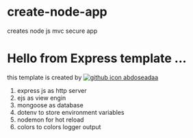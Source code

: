 # create-node-app
creates node js mvc secure app

Hello from Express template ... 
===============================

this template is created by [![github icon](/images/github.svg)
abdoseadaa](https://github.com/abdoseadaa)

1.  express js as http server
2.  ejs as view engin
3.  mongoose as database
4.  dotenv to store environment variables
5.  nodemon for hot reload
6.  colors to colors logger output
